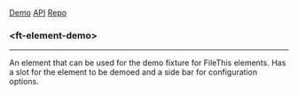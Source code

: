 [Demo](https://filethis.github.io/ft-element-demo/components/ft-element-demo/demo/)    [API](https://filethis.github.io/ft-element-demo/components/ft-element-demo/)    [Repo](https://github.com/filethis/ft-element-demo)

### \<ft-element-demo\>

-----------------------------------------------------------

An element that can be used for the demo fixture for FileThis elements. Has a slot for the element to be demoed and a side bar for configuration options.